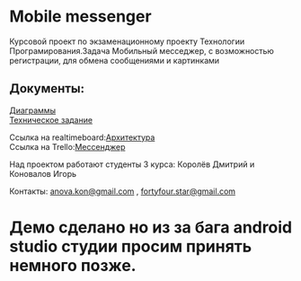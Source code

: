 # Mobile messenger

Курсовой проект по экзаменационному проекту Технологии Програмирования.Задача Мобильный месседжер, с возможностью регистрации, для обмена сообщениями и картинками
<br>
## Документы:
[Диаграммы](./Diagramms)
<br>
[Техническое задание](./Documents)

Ссылка на realtimeboard:[Архитектура](https://realtimeboard.com/app/board/o9J_kxmfqJQ=/) 
<br />
Ссылка на Trello:[Мессенджер](https://trello.com/b/nq5S7mgn/мессенджер)
 

Над проектом работают студенты 3 курса: Королёв Дмитрий и Коновалов Игорь 

Контакты: anova.kon@gmail.com , fortyfour.star@gmail.com


# Демо сделано но из за бага android studio студии просим принять немного позже.
